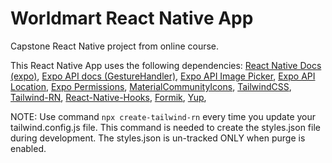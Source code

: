 # Worldmart React Native App #


Capstone React Native project from online course.


This React Native App uses the following dependencies: [React Native Docs (expo)](https://reactnative.dev/), [Expo API docs (GestureHandler)](https://docs.expo.io/versions/latest/), [Expo API Image Picker](https://docs.expo.io/versions/v40.0.0/sdk/imagepicker/), [Expo API Location](https://docs.expo.io/versions/v40.0.0/sdk/location/), [Expo Permissions](https://docs.expo.io/versions/v40.0.0/sdk/permissions/), [MaterialCommunityIcons](https://icons.expo.fyi/), [TailwindCSS](https://tailwindcss.com/), [Tailwind-RN](https://github.com/vadimdemedes/tailwind-rn#readme), [React-Native-Hooks](https://github.com/react-native-community/hooks), [Formik](https://formik.org/), [Yup](https://github.com/jquense/yup), 

NOTE: Use command `npx create-tailwind-rn` every time you update your tailwind.config.js file. This command is needed to create the styles.json file during development. The styles.json is un-tracked ONLY when purge is enabled.